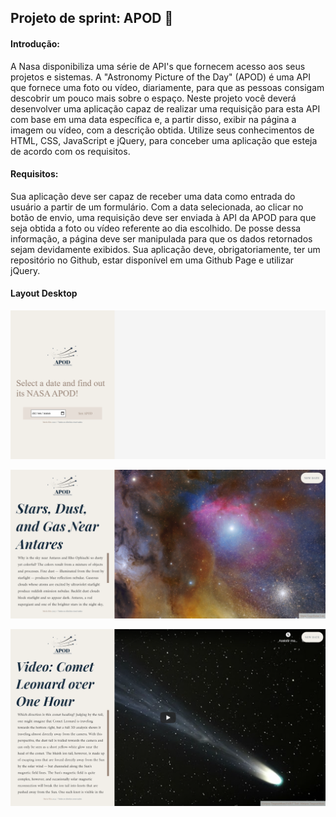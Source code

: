 ## Projeto de sprint: APOD 🌌

#### Introdução:

A Nasa disponibiliza uma série de API's que fornecem acesso aos seus projetos e sistemas. A "Astronomy Picture of the Day" (APOD) é uma API que fornece uma foto ou vídeo, diariamente, para que as pessoas consigam descobrir um pouco mais sobre o espaço. Neste projeto você deverá desenvolver uma aplicação capaz de realizar uma requisição para esta API com base em uma data específica e, a partir disso, exibir na página a imagem ou vídeo, com a descrição obtida. Utilize seus conhecimentos de HTML, CSS, JavaScript e jQuery, para conceber uma aplicação que esteja de acordo com os requisitos.

#### Requisitos:

Sua aplicação deve ser capaz de receber uma data como entrada do usuário a partir de um formulário. Com a data selecionada, ao clicar no botão de envio, uma requisição deve ser enviada à API da APOD para que seja obtida a foto ou vídeo referente ao dia escolhido. De posse dessa informação, a página deve ser manipulada para que os dados retornados sejam devidamente exibidos. Sua aplicação deve, obrigatoriamente, ter um repositório no Github, estar disponível em uma Github Page e utilizar jQuery.

#### Layout Desktop

![image](https://github.com/55021/Projeto-APOD/blob/master/initial-page.png?raw=true)

![image](https://github.com/55021/Projeto-APOD/blob/master/image-result.jpeg?raw=true)

![image](https://github.com/55021/Projeto-APOD/blob/master/video-result.png?raw=true)
